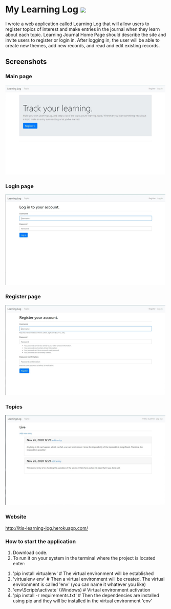 # My Learning Log ![](https://img.shields.io/badge/Python-v3.8.5-red.svg)
I wrote a web application called Learning Log that will allow users to register topics of interest and make entries in the journal when they learn about each topic. Learning Journal Home Page should describe the site and invite users to register or login in. After logging in, the user will be able to create new themes, add new records, and read and edit existing records.

## Screenshots
### Main page  
<img src="https://github.com/Mertvbli/MyLearningLog/blob/main/screenshots/1main_page.jpg" width="500">

### Login page                      
<img src="https://github.com/Mertvbli/MyLearningLog/blob/main/screenshots/2login_page.jpg" width="500">   

### Register page  
<img src="https://github.com/Mertvbli/MyLearningLog/blob/main/screenshots/3register_page.jpg" width="500">

### Topics  
<img src="https://github.com/Mertvbli/MyLearningLog/blob/main/screenshots/4topics.jpg" width="500">

### Website

http://itis-learning-log.herokuapp.com/


### How to start the application

1. Download code.
2. To run it on your system in the terminal where the project is located enter:

1) 'pip install virtualenv' # The virtual environment will be established
2) 'virtualenv env' # Then a virtual environment will be created. The virtual environment is called 'env' (you can name it whatever you like)
3) 'env\Scripts\activate' (Windows) # Virtual environment activation
4) 'pip install -r requirements.txt' # Then the dependencies are installed using pip and they will be installed in the virtual environment 'env'
